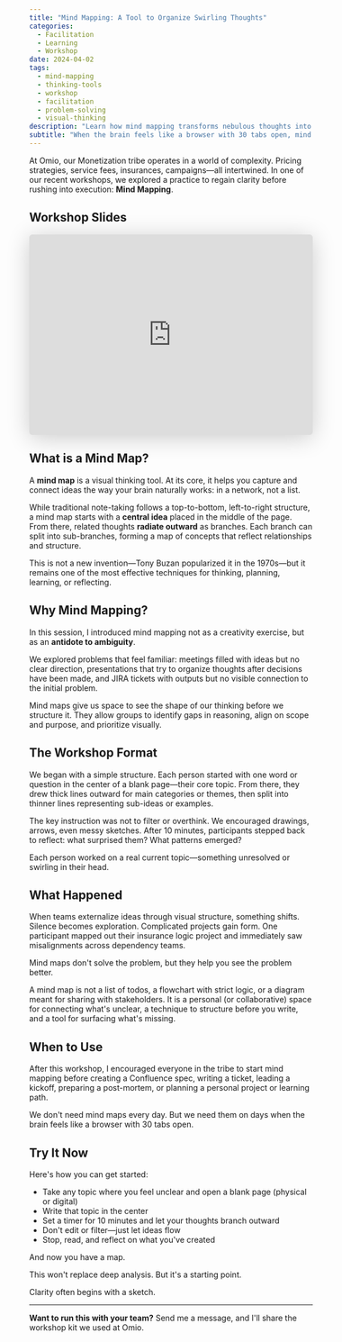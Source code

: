 ```yaml
---
title: "Mind Mapping: A Tool to Organize Swirling Thoughts"
categories:
  - Facilitation
  - Learning
  - Workshop
date: 2024-04-02
tags:
  - mind-mapping
  - thinking-tools
  - workshop
  - facilitation
  - problem-solving
  - visual-thinking
description: "Learn how mind mapping transforms nebulous thoughts into clear action plans through a structured workshop approach that helps teams see problems before rushing to solutions."
subtitle: "When the brain feels like a browser with 30 tabs open, mind mapping helps you see the shape of your thinking before you structure it."
---
```


At Omio, our Monetization tribe operates in a world of complexity. Pricing strategies, service fees, insurances, campaigns—all intertwined. In one of our recent workshops, we explored a practice to regain clarity before rushing into execution: **Mind Mapping**.

## Workshop Slides

<iframe class="speakerdeck-iframe" frameborder="0" src="https://speakerdeck.com/player/212bd725081d4bc692a73d7f28b8b33c" title="Mind Mapping" allowfullscreen="true" style="border: 0px; background: padding-box padding-box rgba(0, 0, 0, 0.1); margin: 0px; padding: 0px; border-radius: 6px; box-shadow: rgba(0, 0, 0, 0.2) 0px 5px 40px; width: 100%; height: auto; aspect-ratio: 560 / 396;" data-ratio="1.4141414141414141"></iframe>

## What is a Mind Map?

A **mind map** is a visual thinking tool. At its core, it helps you capture and connect ideas the way your brain naturally works: in a network, not a list.

While traditional note-taking follows a top-to-bottom, left-to-right structure, a mind map starts with a **central idea** placed in the middle of the page. From there, related thoughts **radiate outward** as branches. Each branch can split into sub-branches, forming a map of concepts that reflect relationships and structure.

This is not a new invention—Tony Buzan popularized it in the 1970s—but it remains one of the most effective techniques for thinking, planning, learning, or reflecting.

## Why Mind Mapping?

In this session, I introduced mind mapping not as a creativity exercise, but as an **antidote to ambiguity**.

We explored problems that feel familiar: meetings filled with ideas but no clear direction, presentations that try to organize thoughts after decisions have been made, and JIRA tickets with outputs but no visible connection to the initial problem.

Mind maps give us space to see the shape of our thinking before we structure it. They allow groups to identify gaps in reasoning, align on scope and purpose, and prioritize visually.

## The Workshop Format

We began with a simple structure. Each person started with one word or question in the center of a blank page—their core topic. From there, they drew thick lines outward for main categories or themes, then split into thinner lines representing sub-ideas or examples.

The key instruction was not to filter or overthink. We encouraged drawings, arrows, even messy sketches. After 10 minutes, participants stepped back to reflect: what surprised them? What patterns emerged?

Each person worked on a real current topic—something unresolved or swirling in their head.

## What Happened

When teams externalize ideas through visual structure, something shifts. Silence becomes exploration. Complicated projects gain form. One participant mapped out their insurance logic project and immediately saw misalignments across dependency teams.

Mind maps don't solve the problem, but they help you see the problem better.

A mind map is not a list of todos, a flowchart with strict logic, or a diagram meant for sharing with stakeholders. It is a personal (or collaborative) space for connecting what's unclear, a technique to structure before you write, and a tool for surfacing what's missing.

## When to Use

After this workshop, I encouraged everyone in the tribe to start mind mapping before creating a Confluence spec, writing a ticket, leading a kickoff, preparing a post-mortem, or planning a personal project or learning path.

We don't need mind maps every day. But we need them on days when the brain feels like a browser with 30 tabs open.

## Try It Now

Here's how you can get started:

- Take any topic where you feel unclear and open a blank page (physical or digital)
- Write that topic in the center
- Set a timer for 10 minutes and let your thoughts branch outward
- Don't edit or filter—just let ideas flow
- Stop, read, and reflect on what you've created

And now you have a map.

This won't replace deep analysis. But it's a starting point.

Clarity often begins with a sketch.

---

**Want to run this with your team?**
Send me a message, and I'll share the workshop kit we used at Omio.
